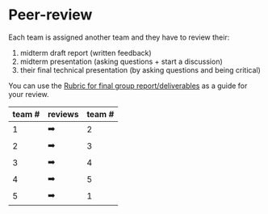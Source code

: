 
# Peer-review

Each team is assigned another team and they have to review their:

1. midterm draft report (written feedback)
1. midterm presentation (asking questions + start a discussion)
1. their final technical presentation (by asking questions and being critical)

You can use the [Rubric for final group report/deliverables](../grading/work.md) as a guide for your review.

| team # | reviews | team # |
|------|-----------|--------|
| 1    |   ➡️     |  2      |   
| 2    |   ➡️     |  3      |   
| 3    |   ➡️     |  4      |   
| 4    |   ➡️     |  5      |   
| 5    |   ➡️     |  1      |   
